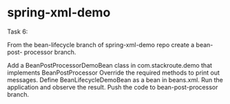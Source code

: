 # spring-xml-demo
Task 6:

From the bean-lifecycle branch of spring-xml-demo repo create a bean-post-
processor branch.

Add a BeanPostProcessorDemoBean class in com.stackroute.demo that implements
BeanPostProcessor
Override the required methods to print out messages.
Define BeanLifecycleDemoBean as a bean in beans.xml.
Run the application and observe the result.
Push the code to bean-post-processor branch.
